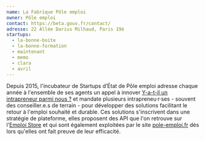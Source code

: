 ```yaml
---
name: La Fabrique Pôle emploi
owner: Pôle emploi
contact: https://beta.gouv.fr/contact/
adresse: 22 Allée Darius Milhaud, Paris 19è
startups:
  - la-bonne-boite
  - la-bonne-formation
  - maintenant
  - memo
  - clara
  - avril
---
```


Depuis 2015, l'incubateur de Startups d’État de Pôle emploi adresse chaque année à l'ensemble de ses agents un appel à innover [Y-a-t-il un intrapreneur parmi nous ?](/2017/03/22/intrapreneurs-comment-les-trouver.html) et mandate plusieurs intrapreneu·r·ses - souvent des conseiller.e.s de terrain - pour développer des solutions facilitant le retour à l'emploi souhaité et durable. Ces solutions s'inscrivent dans une stratégie de plateforme, elles proposent des API que l'on retrouve sur l'[Emploi Store](https://www.emploi-store-dev.fr/) et qui sont également exploitées par le site [pole-emploi.fr](http://pole-emploi.fr) dès lors qu'elles ont fait preuve de leur efficacité.
